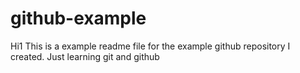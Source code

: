 # github-example

Hi1 This is a example readme file for the example github repository I created.
Just learning git and github
